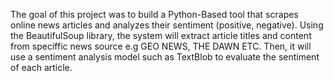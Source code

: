 The goal of this project was to build a Python-Based tool that scrapes online news articles and analyzes their sentiment (positive, negative). Using the BeautifulSoup library, the system will extract article titles and content from speciffic news source e.g GEO NEWS, THE DAWN ETC.
Then, it will use a sentiment analysis model such as TextBlob to evaluate the sentiment of each article.
